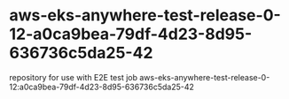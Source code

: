 # aws-eks-anywhere-test-release-0-12-a0ca9bea-79df-4d23-8d95-636736c5da25-42
repository for use with E2E test job aws-eks-anywhere-test-release-0-12:a0ca9bea-79df-4d23-8d95-636736c5da25-42
